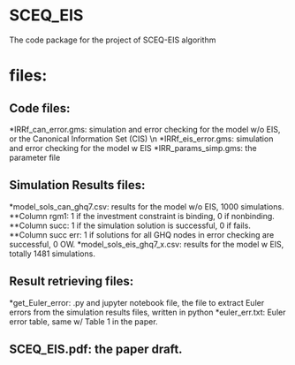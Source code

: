 # SCEQ_EIS
The code package for the project of SCEQ-EIS algorithm

# files:
## Code files:
*IRRf_can_error.gms: simulation and error checking for the model w/o EIS, or the Canonical Information Set (CIS) \n
*IRRf_eis_error.gms: simulation and error checking for the model w EIS
*IRR_params_simp.gms: the parameter file

## Simulation Results files:
*model_sols_can_ghq7.csv: results for the model w/o EIS, 1000 simulations.
**Column rgm1: 1 if the investment constraint is binding, 0 if nonbinding.
**Column succ: 1 if the simulation solution is successful, 0 if fails.
**Column succ err: 1 if solutions for all GHQ nodes in error checking are successful, 0 OW.
*model_sols_eis_ghq7_x.csv: results for the model w EIS, totally 1481 simulations. 

## Result retrieving files:
*get_Euler_error: .py and jupyter notebook file, the file to extract Euler errors from the simulation results files, written in python
*euler_err.txt: Euler error table, same w/ Table 1 in the paper.

## SCEQ_EIS.pdf: the paper draft.
